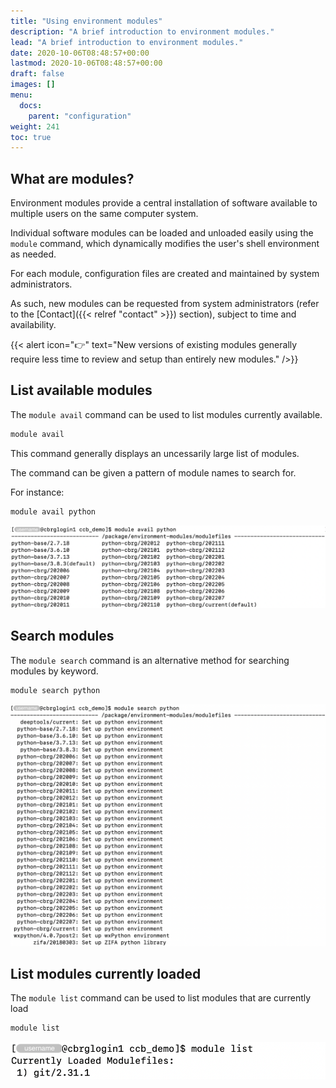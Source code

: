 ```yaml
---
title: "Using environment modules"
description: "A brief introduction to environment modules."
lead: "A brief introduction to environment modules."
date: 2020-10-06T08:48:57+00:00
lastmod: 2020-10-06T08:48:57+00:00
draft: false
images: []
menu:
  docs:
    parent: "configuration"
weight: 241
toc: true
---
```


## What are modules?

Environment modules provide a central installation of software available
to multiple users on the same computer system.

Individual software modules can be loaded and unloaded easily using
the `module` command, which dynamically modifies the user's shell
environment as needed.

For each module, configuration files are created and maintained by
system administrators.

As such, new modules can be requested from system administrators
(refer to the [Contact]({{< relref "contact" >}}) section),
subject to time and availability.

{{< alert icon="👉" text="New versions of existing modules generally require less time to review and setup than entirely new modules." />}}

## List available modules

The `module avail` command can be used to list modules currently available.

```bash
module avail
```

This command generally displays an uncessarily large list of modules.

The command can be given a pattern of module names to search for.

For instance:

```bash
module avail python
```

![List module names with the prefix 'python'.](module-avail-python.png)

## Search modules

The `module search` command is an alternative method for searching modules
by keyword.

```bash
module search python
```

![Search modules with the keyword 'python'.](module-search-python.png)

## List modules currently loaded

The `module list` command can be used to list modules that are currently load

```bash
module list
```

![List modules currently loaded.](module-list.png)

<!-- Link definitions -->
